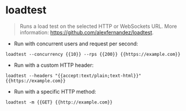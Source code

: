 # loadtest

> Runs a load test on the selected HTTP or WebSockets URL.
> More information: <https://github.com/alexfernandez/loadtest>.

- Run with concurrent users and request per second:

`loadtest --concurrency {{10}} --rps {{200}} {{https://example.com}}`

- Run with a custom HTTP header:

`loadtest --headers "{{accept:text/plain;text-html}}" {{https://example.com}}`

- Run with a specific HTTP method:

`loadtest -m {{GET} {{http://example.com}}`
